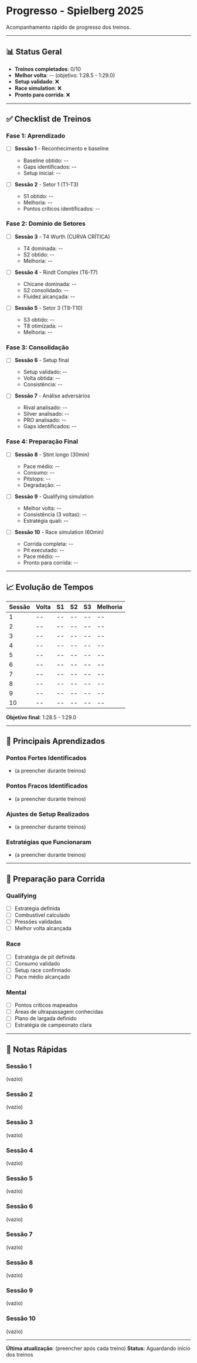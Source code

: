 # Progresso - Spielberg 2025

Acompanhamento rápido de progresso dos treinos.

---

## 📊 Status Geral

- **Treinos completados**: 0/10
- **Melhor volta**: -- (objetivo: 1:28.5 - 1:29.0)
- **Setup validado**: ❌
- **Race simulation**: ❌
- **Pronto para corrida**: ❌

---

## ✅ Checklist de Treinos

### Fase 1: Aprendizado
- [ ] **Sessão 1** - Reconhecimento e baseline
  - Baseline obtido: --
  - Gaps identificados: --
  - Setup inicial: --

- [ ] **Sessão 2** - Setor 1 (T1-T3)
  - S1 obtido: --
  - Melhoria: --
  - Pontos críticos identificados: --

### Fase 2: Domínio de Setores
- [ ] **Sessão 3** - T4 Wurth (CURVA CRÍTICA)
  - T4 dominada: --
  - S2 obtido: --
  - Melhoria: --

- [ ] **Sessão 4** - Rindt Complex (T6-T7)
  - Chicane dominada: --
  - S2 consolidado: --
  - Fluidez alcançada: --

- [ ] **Sessão 5** - Setor 3 (T8-T10)
  - S3 obtido: --
  - T8 otimizada: --
  - Melhoria: --

### Fase 3: Consolidação
- [ ] **Sessão 6** - Setup final
  - Setup validado: --
  - Volta obtida: --
  - Consistência: --

- [ ] **Sessão 7** - Análise adversários
  - Rival analisado: --
  - Silver analisado: --
  - PRO analisado: --
  - Gaps identificados: --

### Fase 4: Preparação Final
- [ ] **Sessão 8** - Stint longo (30min)
  - Pace médio: --
  - Consumo: --
  - Pitstops: --
  - Degradação: --

- [ ] **Sessão 9** - Qualifying simulation
  - Melhor volta: --
  - Consistência (3 voltas): --
  - Estratégia quali: --

- [ ] **Sessão 10** - Race simulation (60min)
  - Corrida completa: --
  - Pit executado: --
  - Pace médio: --
  - Pronto para corrida: --

---

## 📈 Evolução de Tempos

| Sessão | Volta | S1 | S2 | S3 | Melhoria |
|--------|-------|----|----|----|----|
| 1 | -- | -- | -- | -- | -- |
| 2 | -- | -- | -- | -- | -- |
| 3 | -- | -- | -- | -- | -- |
| 4 | -- | -- | -- | -- | -- |
| 5 | -- | -- | -- | -- | -- |
| 6 | -- | -- | -- | -- | -- |
| 7 | -- | -- | -- | -- | -- |
| 8 | -- | -- | -- | -- | -- |
| 9 | -- | -- | -- | -- | -- |
| 10 | -- | -- | -- | -- | -- |

**Objetivo final**: 1:28.5 - 1:29.0

---

## 🎯 Principais Aprendizados

### Pontos Fortes Identificados
- (a preencher durante treinos)

### Pontos Fracos Identificados
- (a preencher durante treinos)

### Ajustes de Setup Realizados
- (a preencher durante treinos)

### Estratégias que Funcionaram
- (a preencher durante treinos)

---

## 🏁 Preparação para Corrida

### Qualifying
- [ ] Estratégia definida
- [ ] Combustível calculado
- [ ] Pressões validadas
- [ ] Melhor volta alcançada

### Race
- [ ] Estratégia de pit definida
- [ ] Consumo validado
- [ ] Setup race confirmado
- [ ] Pace médio alcançado

### Mental
- [ ] Pontos críticos mapeados
- [ ] Áreas de ultrapassagem conhecidas
- [ ] Plano de largada definido
- [ ] Estratégia de campeonato clara

---

## 📝 Notas Rápidas

### Sessão 1
(vazio)

### Sessão 2
(vazio)

### Sessão 3
(vazio)

### Sessão 4
(vazio)

### Sessão 5
(vazio)

### Sessão 6
(vazio)

### Sessão 7
(vazio)

### Sessão 8
(vazio)

### Sessão 9
(vazio)

### Sessão 10
(vazio)

---

**Última atualização**: (preencher após cada treino)
**Status**: Aguardando início dos treinos
